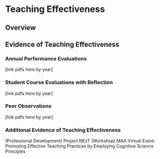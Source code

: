 # Teaching Effectiveness
<!---
    Excellence in teaching is central to the mission and vision of the College. As such, COAS embraces a philosophy of teaching effectiveness that emphasizes knowledge of subject matter, enthusiasm in the classroom, and continuous improvement through the incorporation of new teaching methods and materials. Faculty are expected to effectively communicate with students, facilitate learning in the classroom, and promote attainment of Student Learning Outcomes and General Education Competencies. These activities should be fostered through regular participation in pedagogical development opportunities and appropriate course maintenance and redevelopments. All candidates for tenure and promotion to Associate Professor must demonstrate excellence in teaching. The portfolio should include the following:--->
<!--- Overview --->
<!---
    The overview should describe a teaching philosophy of how the candidate approaches teaching in a manner that engenders student learning. This should include specifics about how the candidate implements their teaching philosophy, including 
        1) themes for teaching in multiple modalities (e.g., how teaching asynchronously online differs from teaching synchronously in the classroom face-to-face or via EagleVision); 
        2) methods used to determine whether teaching is effective; 
        3) ideas for using the assessment of student learning and student feedback to improve teaching effectiveness; 
        4) management of student-facilitated self-learning versus active engagement of students in learning; and, 
        5) reflections on the use of teaching experiences to improve future teaching performance. 
    The candidate should include a description of how they motivate students to learn. When reflecting on their performance, the candidate should use examples to illustrate both successes in fostering student learning (what worked and why?) and challenges faced (what did not work and why?). Finally, candidates should discuss their teaching philosophy in relation to academic discipline. For example, candidates should discuss how they believe students learn in their specific discipline and what they do to support that learning in their classes.
--->

<!--- Evidence of Teaching Effectiveness --->
<!---
    Candidates should present evidence of their teaching effectiveness by including all available end- of-course student evaluations and Department Chair annual overall assessments conducted while in their current rank. Specifically, candidate portfolios must include artifacts from each of the following:
        A. annual performance evaluations from Department Chair, including self-evaluations;
        B. student course evaluations, including candidate reflections as appropriate (see also Faculty Handbook, Section 9.3.3, sub-section 3b1);
        C. peer Observations (See Peer Observations section below);
        D. additional evidence of teaching effectiveness as appropriate (See Additional Evidence section below).
    It is vital that candidates compose a self-assessment and reflection that demonstrate the ability to consider personal strengths and weaknesses, leading to a plan for continued excellence and targeted improvements.
--->

<!--- Peer Observations --->
<!---
    All candidates submitting a portfolio for tenure and promotion to Associate Professor consideration are required to have at least five peer observations, as delineated in the COAS Peer Observation of Teaching: Policies and Procedures document. Candidates should include a statement of personal reflection about the collective peer observations obtained. This reflection statement should include information about the impact of improvements in teaching practices as delineated in the peer observations, especially in ways that create impact beyond one's own classroom.
--->

<!--- Additional Evidence of Teaching Effectiveness --->
<!---
    Examples of teaching effectiveness may include but are not limited to the following:
        teaching awards and/or recognitions;
        samples of major student projects such as capstone projects, theses, or dissertations;
        intra- and inter-department and/or college collaboration in teaching;
        participation in course development activities;
        teaching-related workshops and conferences conducted or attended, including level of participation and specific outcomes implemented into teaching practices;
        development or refinement of new engagement activities for students;
        evidence that the faculty member is willing to participate in high-impact student engagement
        opportunities (mentoring, internships and independent studies, or activities that foster university community partnerships);
        participation in faculty teaching development activities;
        participation in team teaching, or interdisciplinary teaching opportunities;
        special initiatives in teaching.
--->

<!--- CHECKLIST --->
<!---
    Checklist: 
        Overview 
            - Teaching Philosophy
        Evidence of Teaching Effectiveness
            - Annual Performance Evaluations
            - Student Course Evaluations (+candidate reflections)
            - Peer Observations
            - Additional Evidence of Teaching Effectiveness
--->

## Overview 

## Evidence of Teaching Effectiveness



### Annual Performance Evaluations
[link pdfs here by year]


### Student Course Evaluations with Reflection
[link pdfs here by year]


### Peer Observations 
[link pdfs here by year]


### Additional Evidence of Teaching Effectiveness

<!--- YEAR 1 --->

<!--- YEAR 2 --->
(Professional Development) Project NExT
(Workshop) MAA Virtual Event: Promoting Effective Teaching Practices by Employing Cognitive Science Principles 

<!--- YEAR 3 --->

<!--- YEAR 4 --->

<!--- YEAR 5 --->